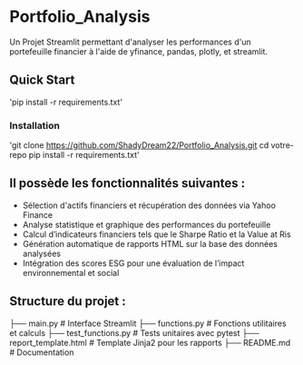 # Portfolio_Analysis

Un Projet Streamlit permettant d'analyser les performances d'un portefeuille financier à l'aide de yfinance, pandas,  plotly, et streamlit. 

##  Quick Start 

'pip install -r requirements.txt'

### Installation

'git clone https://github.com/ShadyDream22/Portfolio_Analysis.git
cd votre-repo
pip install -r requirements.txt'

## Il possède les fonctionnalités suivantes :

- Sélection d'actifs financiers et récupération des données via Yahoo Finance
- Analyse statistique et graphique des performances du portefeuille
- Calcul d’indicateurs financiers tels que le Sharpe Ratio et la Value at Ris
- Génération automatique de rapports HTML sur la base des données analysées
- Intégration des scores ESG pour une évaluation de l’impact environnemental et social


## Structure du projet : 

├── main.py               # Interface Streamlit
├── functions.py          # Fonctions utilitaires et calculs
├── test_functions.py     # Tests unitaires avec pytest
├── report_template.html  # Template Jinja2 pour les rapports
├── README.md             # Documentation
